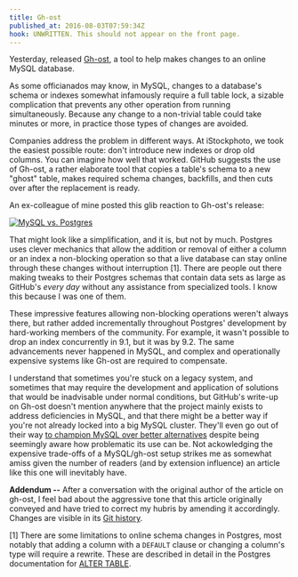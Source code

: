 ```yaml
---
title: Gh-ost
published_at: 2016-08-03T07:59:34Z
hook: UNWRITTEN. This should not appear on the front page.
---
```


Yesterday, released [Gh-ost][gh-ost], a tool to help makes changes to an online
MySQL database.

As some officianados may know, in MySQL, changes to a database's schema or
indexes somewhat infamously require a full table lock, a sizable complication
that prevents any other operation from running simultaneously. Because any
change to a non-trivial table could take minutes or more, in practice those
types of changes are avoided.

Companies address the problem in different ways. At iStockphoto, we took the
easiest possible route: don't introduce new indexes or drop old columns. You
can imagine how well that worked. GitHub suggests the use of Gh-ost, a rather
elaborate tool that copies a table's schema to a new "ghost" table, makes
required schema changes, backfills, and then cuts over after the replacement is
ready.

An ex-colleague of mine posted this glib reaction to Gh-ost's release:

[![MySQL vs. Postgres](/assets/fragments/gh-ost/vs.jpg)](/assets/fragments/gh-ost/vs@2x.jpg)

That might look like a simplification, and it is, but not by much. Postgres
uses clever mechanics that allow the addition or removal of either a column or
an index a non-blocking operation so that a live database can stay online
through these changes without interruption [1]. There are people out there
making tweaks to their Postgres schemas that contain data sets as large as
GitHub's _every day_ without any assistance from specialized tools. I know this
because I was one of them.

These impressive features allowing non-blocking operations weren't always
there, but rather added incrementally throughout Postgres' development by
hard-working members of the community. For example, it wasn't possible to drop
an index concurrently in 9.1, but it was by 9.2. The same advancements never
happened in MySQL, and complex and operationally expensive systems like Gh-ost
are required to compensate.

I understand that sometimes you're stuck on a legacy system, and sometimes that
may require the development and application of solutions that would be
inadvisable under normal conditions, but GitHub's write-up on Gh-ost doesn't
mention anywhere that the project mainly exists to address deficiencies in
MySQL, and that there might be a better way if you're not already locked into a
big MySQL cluster. They'll even go out of their way [to champion MySQL over
better alternatives][vmg] despite being seemingly aware how problematic its use
can be. Not ackowledging the expensive trade-offs of a MySQL/gh-ost setup
strikes me as somewhat amiss given the number of readers (and by extension
influence) an article like this one will inevitably have.

**Addendum --** After a conversation with the original author of the
article on gh-ost, I feel bad about the aggressive tone that this article
originally conveyed and have tried to correct my hubris by amending it
accordingly. Changes are visible in its [Git history][history].

[1] There are some limitations to online schema changes in Postgres, most
    notably that adding a column with a `DEFAULT` clause or changing a column's
    type will require a rewrite. These are described in detail in the Postgres
    documentation for [ALTER TABLE][alter-table-notes].

[alter-table-notes]: https://www.postgresql.org/docs/9.6/static/sql-altertable.html#AEN75201
[gh-ost]: https://github.com/github/gh-ost
[history]: https://github.com/brandur/sorg/commits/master/content/fragments/gh-ost.md
[vmg]: https://twitter.com/vmg/status/757987482478776320
